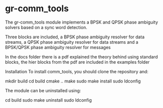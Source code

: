 # gr-comm_tools
The gr-comm_tools module implements a BPSK and QPSK phase ambiguity solvers based on a sync word detection. 

Three blocks are included, a BPSK phase ambiguity resolver for data streams, a QPSK phase ambiguity resolver for data streams and a BPSK/QPSK phase ambiguity resolver for messages

In the docs folder there is a pdf explained the theory behind using standard blocks, the hier blocks from the pdf are included in the examples folder

Installation
To install comm_tools, you should clone the repository and:

mkdir build
cd build
cmake ..
make
sudo make install
sudo ldconfig

The module can be uninstalled using:

cd build
sudo make uninstall
sudo ldconfig
